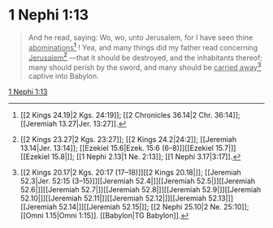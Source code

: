 # 1 Nephi 1:13

> And he read, saying: Wo, wo, unto Jerusalem, for I have seen thine <u>abominations</u>[^a] ! Yea, and many things did my father read concerning <u>Jerusalem</u>[^b] —that it should be destroyed, and the inhabitants thereof; many should perish by the sword, and many should be <u>carried away</u>[^c] captive into Babylon.

[1 Nephi 1:13](https://www.churchofjesuschrist.org/study/scriptures/bofm/1-ne/1?lang=eng&id=p13#p13)


[^a]: [[2 Kings 24.19|2 Kgs. 24:19]]; [[2 Chronicles 36.14|2 Chr. 36:14]]; [[Jeremiah 13.27|Jer. 13:27]].  
[^b]: [[2 Kings 23.27|2 Kgs. 23:27]]; [[2 Kings 24.2|24:2]]; [[Jeremiah 13.14|Jer. 13:14]]; [[Ezekiel 15.6|Ezek. 15:6 (6–8)]][[Ezekiel 15.7|]][[Ezekiel 15.8|]]; [[1 Nephi 2.13|1 Ne. 2:13]]; [[1 Nephi 3.17|3:17]].  
[^c]: [[2 Kings 20.17|2 Kgs. 20:17 (17–18)]][[2 Kings 20.18|]]; [[Jeremiah 52.3|Jer. 52:15 (3–15)]][[Jeremiah 52.4|]][[Jeremiah 52.5|]][[Jeremiah 52.6|]][[Jeremiah 52.7|]][[Jeremiah 52.8|]][[Jeremiah 52.9|]][[Jeremiah 52.10|]][[Jeremiah 52.11|]][[Jeremiah 52.12|]][[Jeremiah 52.13|]][[Jeremiah 52.14|]][[Jeremiah 52.15|]]; [[2 Nephi 25.10|2 Ne. 25:10]]; [[Omni 1.15|Omni 1:15]]. [[Babylon|TG Babylon]].  

